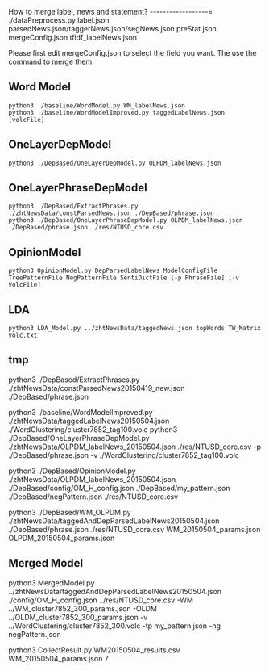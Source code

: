 
How to merge label, news and statement?
------------------=
     ./dataPreprocess.py label.json parsedNews.json/taggerNews.json/segNews.json preStat.json mergeConfig.json tfidf_labelNews.json

Please first edit mergeConfig.json to select the field you want. The use the command to merge them.



Word Model
------------------
    python3 ./baseline/WordModel.py WM_labelNews.json
    python3 ./baseline/WordModelImproved.py taggedLabelNews.json [volcFile]

OneLayerDepModel
------------------
    python3 ./DepBased/OneLayerDepModel.py OLPDM_labelNews.json

OneLayerPhraseDepModel 
------------------
    python3 ./DepBased/ExtractPhrases.py ./zhtNewsData/constParsedNews.json ./DepBased/phrase.json
    python3 ./DepBased/OneLayerPhraseDepModel.py OLPDM_labelNews.json ./DepBased/phrase.json ./res/NTUSD_core.csv


OpinionModel
------------------
    python3 OpinionModel.py DepParsedLabelNews ModelConfigFile TreePatternFile NegPatternFile SentiDictFile [-p PhraseFile] [-v VolcFile]



LDA
------------------
    python3 LDA_Model.py ../zhtNewsData/taggedNews.json topWords TW_Matrix volc.txt


tmp
------------------
python3 ./DepBased/ExtractPhrases.py ./zhtNewsData/constParsedNews20150419_new.json ./DepBased/phrase.json

python3 ./baseline/WordModelImproved.py ./zhtNewsData/taggedLabelNews20150504.json ./WordClustering/cluster7852_tag100.volc
 python3 ./DepBased/OneLayerPhraseDepModel.py ./zhtNewsData/OLPDM_labelNews_20150504.json ./res/NTUSD_core.csv -p ./DepBased/phrase.json -v ./WordClustering/cluster7852_tag100.volc

python3 ./DepBased/OpinionModel.py ./zhtNewsData/OLPDM_labelNews_20150504.json ./DepBased/config/OM_H_config.json ./DepBased/my_pattern.json ./DepBased/negPattern.json ./res/NTUSD_core.csv

python3 ./DepBased/WM_OLPDM.py ./zhtNewsData/taggedAndDepParsedLabelNews20150504.json ./DepBased/phrase.json ./res/NTUSD_core.csv WM_20150504_params.json OLPDM_20150504_params.json


Merged Model
------------------
python3 MergedModel.py ../zhtNewsData/taggedAndDepParsedLabelNews20150504.json ./config/OM_H_config.json ../res/NTUSD_core.csv -WM ../WM_cluster7852_300_params.json -OLDM ../OLDM_cluster7852_300_params.json -v ../WordClustering/cluster7852_300.volc -tp my_pattern.json -ng negPattern.json


python3 CollectResult.py WM20150504_results.csv WM_20150504_params.json 7
